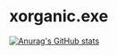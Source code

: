 # xorganic.exe

[![Anurag's GitHub stats](https://github-readme-stats.vercel.app/api?username=xorganic)](https://github.com/xoranic/github-readme-stats)
